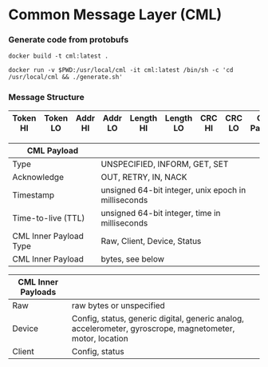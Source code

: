 # Common Message Layer (CML)

### Generate code from protobufs

`docker build -t cml:latest .`

`docker run -v $PWD:/usr/local/cml -it cml:latest /bin/sh -c 'cd /usr/local/cml && ./generate.sh'`

### Message Structure

| Token HI | Token LO | Addr HI | Addr LO | Length HI | Length LO | CRC HI | CRC LO | CML Payload |
| -------- | -------- | ------- | ------- | --------- | --------- | ------ | ------ | ----------- |

| CML Payload            |                                                     |
| ---------------------- | --------------------------------------------------- |
| Type                   | UNSPECIFIED, INFORM, GET, SET                       |
| Acknowledge            | OUT, RETRY, IN, NACK                                |
| Timestamp              | unsigned 64-bit integer, unix epoch in milliseconds |
| Time-to-live (TTL)     | unsigned 64-bit integer, time in milliseconds       |
| CML Inner Payload Type | Raw, Client, Device, Status                         |
| CML Inner Payload      | bytes, see below                                    |

| CML Inner Payloads |                                                                                                           |
| ------------------ | --------------------------------------------------------------------------------------------------------- |
| Raw                | raw bytes or unspecified                                                                                  |
| Device             | Config, status, generic digital, generic analog, accelerometer, gyroscrope, magnetometer, motor, location |
| Client             | Config, status                                                                                            |
